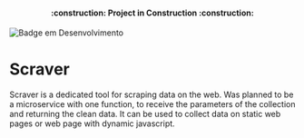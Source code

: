 <h4 align="center"> 
    :construction:  Project in Construction  :construction:
</h4>

![Badge em Desenvolvimento](http://img.shields.io/static/v1?label=STATUS&message=In%20Development&color=GREEN&style=for-the-badge)

# Scraver
Scraver is a dedicated tool for scraping data on the web. Was planned to be a microservice with one function, to receive the parameters of the collection and returning the clean data. It can be used to collect data on static web pages or web page with dynamic javascript.



